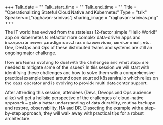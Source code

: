+++
Talk_date = ""
Talk_start_time = ""
Talk_end_time = ""
Title = "Operationalizing Stateful Cloud Native and Kubernetes"
Type = "talk"
Speakers = ["raghavan-srinivas"]
sharing_image = "raghavan-srinivas.png"
+++

The IT world has evolved from the stateless 12-factor simple “Hello World!” app on Kubernetes to refactor more complex data-driven apps and incorporate newer paradigms such as microservices, service mesh, etc. Dev, DevOps and Ops of these distributed teams and systems are still an ongoing major challenge.

How are teams evolving to deal with the challenges and what steps are needed to mitigate some of the issues? In this session we will start with identifying these challenges and how to solve them with a comprehensive practical example based around open sourced k8ssandra.io which relies on the cass-operator and is evolving to provide multi data center support.

After attending this session, attendees (Devs, Devops and Ops audience alike) will get a holistic perspective of the challenges of cloud-native approach – gain a better understanding of data durability, routine backups and restore, observability, HA and DR. Dissecting the example with a step-by-step approach, they will walk away with practical tips for a robust architecture.
